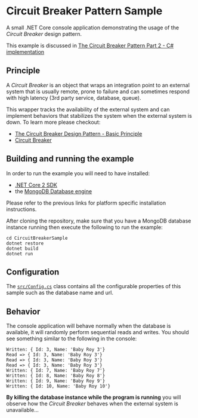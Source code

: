# Circuit Breaker Pattern Sample

A small .NET Core console application demonstrating the usage of the *Circuit Breaker* design pattern.

This example is discussed in [The Circuit Breaker Pattern Part 2 - C# implementation](http://blog.techdominator.com/article/circuit-breaker-pattern-part-2-csharp-implementation.html)

## Principle

A *Circuit Breaker* is an object that wraps an integration point to an external system that is usually remote, prone to failure and can sometimes respond with high latency (3rd party service, database, queue).

This wrapper tracks the availability of the external system and can implement behaviors that stabilizes the system when the external system is down. To learn more please checkout:
 - [The Circuit Breaker Design Pattern - Basic Principle](http://blog.techdominator.com/article/circuit-breaker-pattern-part-1-basic-principle.html)
 - [Circuit Breaker](https://martinfowler.com/bliki/CircuitBreaker.html)

## Building and running the example

In order to run the example you will need to have installed:

- [.NET Core 2 SDK](https://www.microsoft.com/net/download/core)
- the [MongoDB Database engine](https://docs.mongodb.com/manual/installation/)

Please refer to the previous links for platform specific installation instructions.

After cloning the repository, make sure that you have a MongoDB database instance running then execute the following to run the example:
```
cd CircuitBreakerSample
dotnet restore
dotnet build
dotnet run
```
## Configuration 
The [`src/Config.cs`](https://github.com/MissaouiChedy/CircuitBreakerSample/blob/master/src/Config.cs) class contains all the configurable properties of this sample such as the database name and url.

## Behavior

The console application will behave normally when the database is available, it will randomly perform sequential reads and writes. You should see something similar to the following in the console:

```
Written: { Id: 3, Name: 'Baby Roy 3'}
Read => { Id: 3, Name: 'Baby Roy 3'}
Read => { Id: 3, Name: 'Baby Roy 3'}
Read => { Id: 3, Name: 'Baby Roy 3'}
Written: { Id: 7, Name: 'Baby Roy 7'}
Written: { Id: 8, Name: 'Baby Roy 8'}
Written: { Id: 9, Name: 'Baby Roy 9'}
Written: { Id: 10, Name: 'Baby Roy 10'}
```

**By killing the database instance while the program is running** you will observe how the *Circuit Breaker* behaves when the external system is unavailable...
